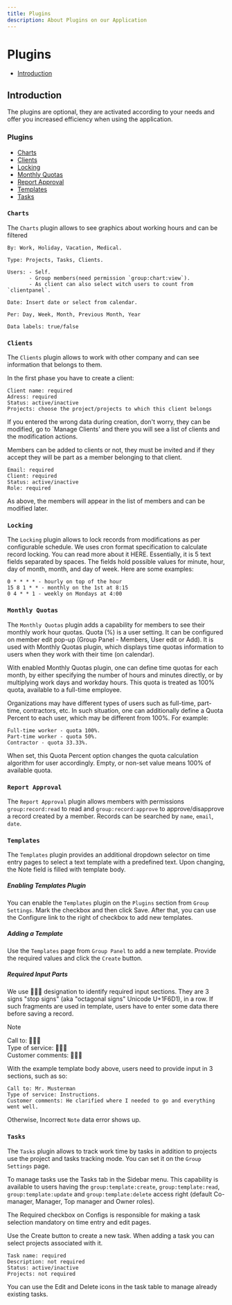 ```yaml
---
title: Plugins
description: About Plugins on our Application
---
```


# Plugins
- [Introduction](#introduction)


<a name="introduction"></a>
## Introduction

The plugins are optional, they are activated according to your needs and offer you increased efficiency when using the application.

<a name="plugins"></a>
### Plugins

<div class="plugins" markdown="1">

- [Charts](#plugin-charts)
- [Clients](#plugin-clients)
- [Locking](#plugin-locking)
- [Monthly Quotas](#plugin-monthly-quotas)
- [Report Approval](#plugin-report-approval)
- [Templates](#plugin-templates)
- [Tasks](#plugin-tasks)

</div>

<a name="plugin-charts"></a>
### `Charts`

The `Charts` plugin allows to see graphics about working hours and can be filtered

    By: Work, Holiday, Vacation, Medical.
    
    Type: Projects, Tasks, Clients.
    
    Users: - Self.
           - Group members(need permission `group:chart:view`).
           - As client can also select witch users to count from `clientpanel`.

    Date: Insert date or select from calendar.

    Per: Day, Week, Month, Previous Month, Year

    Data labels: true/false

<a name="plugin-clients"></a>
### `Clients`

The `Clients` plugin allows to work with other company and can see information that belongs to them.

In the first phase you have to create a client:

    Client name: required
    Adress: required
    Status: active/inactive
    Projects: choose the project/projects to which this client belongs

If you entered the wrong data during creation, don't worry, they can be modified, go to `Manage Clients' and there you will see a list of clients and the modification actions.

Members can be added to clients or not, they must be invited and if they accept they will be part as a member belonging to that client.

    Email: required
    Client: required
    Status: active/inactive
    Role: required

As above, the members will appear in the list of members and can be modified later.

<a name="plugin-locking"></a>
### `Locking`

The `Locking` plugin allows to lock records from modifications as per configurable schedule.
We uses cron format specification to calculate record locking. You can read more about it HERE.
Essentially, it is 5 text fields separated by spaces. The fields hold possible values for minute, hour, day of month, month, and day of week. Here are some examples:

    0 * * * * - hourly on top of the hour
    15 8 1 * * - monthly on the 1st at 8:15
    0 4 * * 1 - weekly on Mondays at 4:00

<a name="plugin-monthly-quotas"></a>
### `Monthly Quotas`

The `Monthly Quotas` plugin adds a capability for members to see their monthly work hour quotas.
Quota (%) is a user setting. It can be configured on member edit pop-up (Group Panel - Members, User edit or Add). It is used with Monthly Quotas plugin, which displays time quotas information to users when they work with their time (on calendar).

With enabled Monthly Quotas plugin, one can define time quotas for each month, by either specifying the number of hours and minutes directly, or by multiplying work days and workday hours. This quota is treated as 100% quota, available to a full-time employee.

Organizations may have different types of users such as full-time, part-time, contractors, etc. In such situation, one can additionally define a Quota Percent to each user, which may be different from 100%. For example:

    Full-time worker - quota 100%.
    Part-time worker - quota 50%.
    Contractor - quota 33.33%.

When set, this Quota Percent option changes the quota calculation algorithm for user accordingly. Empty, or non-set value means 100% of available quota.

<a name="plugin-report-approval"></a>
### `Report Approval`

The `Report Approval` plugin allows members with permissions `group:record:read` to read and `group:record:approve` to approve/disapprove a record created by a member.
Records can be searched by `name`, `email`, `date`.

<a name="plugin-templates"></a>
### `Templates`

The `Templates` plugin provides an additional dropdown selector on time entry pages to select a text template with a predefined text. Upon changing, the Note field is filled with template body.

##### Enabling Templates Plugin

You can enable the `Templates` plugin on the `Plugins` section from `Group Settings`. Mark the checkbox and then click Save. After that, you can use the Configure link to the right of checkbox to add new templates.

##### Adding a Template

Use the `Templates` page from `Group Panel` to add a new template. Provide the required values and click the `Create` button.

##### Required Input Parts

We use 🛑🛑🛑 designation to identify required input sections. They are 3 signs "stop signs" (aka "octagonal signs" Unicode U+1F6D1), in a row. If such fragments are used in template, users have to enter some data there before saving a record.
> [!NOTE]
> Call to: 🛑🛑🛑 <br>
> Type of service: 🛑🛑🛑 <br>
> Customer comments: 🛑🛑🛑 <br>

With the example template body above, users need to provide input in 3 sections, such as so:
```text
Call to: Mr. Musterman
Type of service: Instructions.
Customer comments: He clarified where I needed to go and everything went well.
```
Otherwise, Incorrect `Note` data error shows up.

<a name="plugin-tasks"></a>
### `Tasks`

The `Tasks` plugin allows to track work time by tasks in addition to projects use the project and tasks tracking mode. You can set it on the `Group Settings` page.

To manage tasks use the Tasks tab in the Sidebar menu. This capability is available to users having the `group:template:create`, `group:template:read`, `group:template:update` and `group:template:delete` access right (default Co-manager, Manager, Top manager and Owner roles).

The Required checkbox on Configs is responsible for making a task selection mandatory on time entry and edit pages.

Use the Create button to create a new task. When adding a task you can select projects associated with it.

    Task name: required
    Description: not required
    Status: active/inactive
    Projects: not required

You can use the Edit and Delete icons in the task table to manage already existing tasks.
